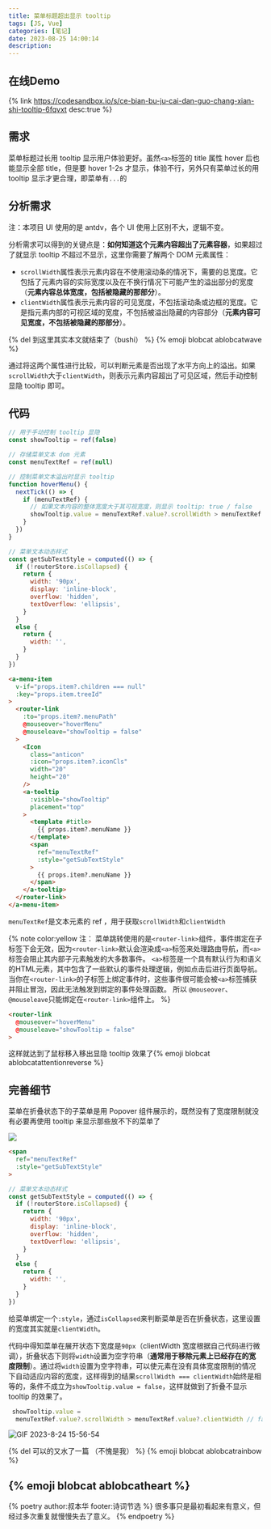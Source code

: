 ```yaml
---
title: 菜单标题超出显示 tooltip
tags: [JS, Vue]
categories: [笔记]
date: 2023-08-25 14:00:14
description:
---
```


## 在线Demo

{% link https://codesandbox.io/s/ce-bian-bu-ju-cai-dan-guo-chang-xian-shi-tooltip-6fqvxt desc:true %}

## 需求

菜单标题过长用 tooltip 显示用户体验更好。虽然`<a>`标签的 title 属性 hover 后也能显示全部 title，但是要 hover  1-2s 才显示，体验不行，另外只有菜单过长的用 tooltip 显示才更合理，即菜单有`...`的

## 分析需求

注：本项目 UI 使用的是 antdv，各个 UI 使用上区别不大，逻辑不变。

分析需求可以得到的关键点是：**如何知道这个元素内容超出了元素容器**，如果超过了就显示 tooltip 不超过不显示，这里你需要了解两个 DOM 元素属性：

- `scrollWidth`属性表示元素内容在不使用滚动条的情况下，需要的总宽度。它包括了元素内容的实际宽度以及在不换行情况下可能产生的溢出部分的宽度（**元素内容总体宽度，包括被隐藏的那部分**）。
- `clientWidth`属性表示元素内容的可见宽度，不包括滚动条或边框的宽度。它是指元素内部的可视区域的宽度，不包括被溢出隐藏的内容部分（**元素内容可见宽度，不包括被隐藏的那部分**）。

{% del 到这里其实本文就结束了（bushi） %} {% emoji blobcat ablobcatwave %}

通过将这两个属性进行比较，可以判断元素是否出现了水平方向上的溢出。如果`scrollWidth`大于`clientWidth`，则表示元素内容超出了可见区域，然后手动控制显隐 tooltip 即可。

## 代码

```js
// 用于手动控制 tooltip 显隐
const showTooltip = ref(false)

// 存储菜单文本 dom 元素
const menuTextRef = ref(null)

// 控制菜单文本溢出时显示 tooltip
function hoverMenu() {
  nextTick(() => {
    if (menuTextRef) {
      // 如果文本内容的整体宽度大于其可视宽度，则显示 tooltip: true / false
      showTooltip.value = menuTextRef.value?.scrollWidth > menuTextRef.value?.clientWidth
    }
  })
}

// 菜单文本动态样式
const getSubTextStyle = computed(() => {
  if (!routerStore.isCollapsed) {
    return {
      width: '90px',
      display: 'inline-block',
      overflow: 'hidden',
      textOverflow: 'ellipsis',
    }
  }
  else {
    return {
      width: '',
    }
  }
})
```

```html
<a-menu-item
  v-if="props.item?.children === null"
  :key="props.item.treeId"
>
  <router-link
    :to="props.item?.menuPath"
    @mouseover="hoverMenu"
    @mouseleave="showTooltip = false"
  >
    <Icon
      class="anticon"
      :icon="props.item?.iconCls"
      width="20"
      height="20"
    />
    <a-tooltip
      :visible="showTooltip"
      placement="top"
    >
      <template #title>
        {{ props.item?.menuName }}
      </template>
      <span
        ref="menuTextRef"
        :style="getSubTextStyle"
      >
        {{ props.item?.menuName }}
      </span>
    </a-tooltip>
  </router-link>
</a-menu-item>
```

`menuTextRef`是文本元素的 ref ，用于获取`scrollWidth`和`clientWidth`

{% note color:yellow 注：
  菜单跳转使用的是`<router-link>`组件，事件绑定在子标签下会无效，因为`<router-link>`默认会渲染成`<a>`标签来处理路由导航，而`<a>`标签会阻止其内部子元素触发的大多数事件。
  `<a>`标签是一个具有默认行为和语义的HTML元素，其中包含了一些默认的事件处理逻辑，例如点击后进行页面导航。当你在`<router-link>`的子标签上绑定事件时，这些事件很可能会被`<a>`标签捕获并阻止冒泡，因此无法触发到绑定的事件处理函数。
  所以 `@mouseover`、`@mouseleave`只能绑定在`<router-link>`组件上。
%}

```html
<router-link
  @mouseover="hoverMenu"
  @mouseleave="showTooltip = false"
>
```

这样就达到了鼠标移入移出显隐 tooltip 效果了{% emoji blobcat ablobcatattentionreverse %}

## 完善细节

菜单在折叠状态下的子菜单是用 Popover 组件展示的，既然没有了宽度限制就没有必要再使用 tooltip 来显示那些放不下的菜单了

![](https://fastly.jsdelivr.net/gh/xiangshu233/blogAssets/2023/8/tu-chuang-post-img/test.gif)

```html
<span
  ref="menuTextRef"
  :style="getSubTextStyle"
>
```

```js
// 菜单文本动态样式
const getSubTextStyle = computed(() => {
  if (!routerStore.isCollapsed) {
    return {
      width: '90px',
      display: 'inline-block',
      overflow: 'hidden',
      textOverflow: 'ellipsis',
    }
  }
  else {
    return {
      width: '',
    }
  }
})
```

给菜单绑定一个`:style`，通过`isCollapsed`来判断菜单是否在折叠状态，这里设置的宽度其实就是`clientWidth`。

代码中得知菜单在展开状态下宽度是`90px`（clientWidth 宽度根据自己代码进行微调），折叠状态下则将`width`设置为空字符串（**通常用于移除元素上已经存在的宽度限制**）。通过将`width`设置为空字符串，可以使元素在没有具体宽度限制的情况下自动适应内容的宽度，这样得到的结果`scrollWidth === clientWidth`始终是相等的，条件不成立为`showTooltip.value = false`，这样就做到了折叠不显示 tooltip 的效果了。

```js
 showTooltip.value =
  menuTextRef.value?.scrollWidth > menuTextRef.value?.clientWidth // false
```

![GIF 2023-8-24 15-56-54](https://fastly.jsdelivr.net/gh/xiangshu233/blogAssets/2023/8/tu-chuang-post-img/GIF%202023-8-24%2015-56-54.gif)

 {% del 可以的又水了一篇 （不愧是我） %} {% emoji blobcat ablobcatrainbow %}

## {% emoji blobcat ablobcatheart %}

{% poetry  author:叔本华 footer:诗词节选 %}
很多事只是最初看起来有意义，但经过多次重复就慢慢失去了意义。
{% endpoetry %}
